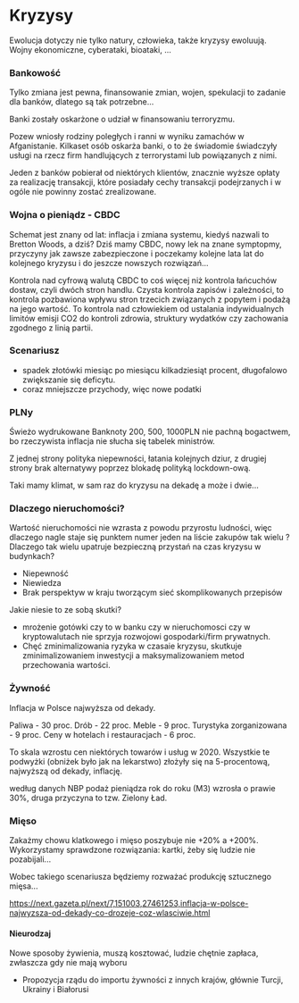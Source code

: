 
# Kryzysy

Ewolucja dotyczy nie tylko natury, człowieka, także kryzysy ewoluują.
Wojny ekonomiczne, cyberataki, bioataki, ...

### Bankowość

Tylko zmiana jest pewna, finansowanie zmian, wojen, spekulacji to zadanie dla banków, dlatego są tak potrzebne...

Banki zostały oskarżone o udział w finansowaniu terroryzmu.

Pozew wniosły rodziny poległych i ranni w wyniku zamachów w Afganistanie. Kilkaset osób oskarża banki, o to że świadomie świadczyły usługi na rzecz firm handlujących z terrorystami lub powiązanych z nimi.

Jeden z banków pobierał od niektórych klientów, znacznie wyższe opłaty za realizację transakcji, które posiadały cechy transakcji podejrzanych i w ogóle nie powinny zostać zrealizowane.

### Wojna o pieniądz - CBDC

Schemat jest znany od lat: inflacja i zmiana systemu,
kiedyś nazwali to Bretton Woods, a dziś?
Dziś mamy CBDC, nowy lek na znane symptopmy, przyczyny jak zawsze zabezpieczone i poczekamy kolejne lata lat do kolejnego kryzysu i do jeszcze nowszych rozwiązań...

Kontrola nad cyfrową walutą CBDC to coś więcej niż kontrola łańcuchów dostaw, czyli dwóch stron handlu.
Czysta kontrola zapisów i zależności, to kontrola pozbawiona wpływu stron trzecich związanych z popytem i podażą na jego wartość.
To kontrola nad człowiekiem od ustalania indywidualnych limitów emisji CO2 do kontroli zdrowia, struktury wydatków czy zachowania zgodnego z linią partii.

### Scenariusz

+ spadek złotówki miesiąc po miesiącu kilkadziesiąt procent, długofalowo zwiększanie się deficytu.
+ coraz mniejszcze przychody, więc nowe podatki

### PLNy

Świeżo wydrukowane Banknoty 200, 500, 1000PLN nie pachną bogactwem, bo rzeczywista inflacja nie słucha się tabelek ministrów.

Z jednej strony polityka niepewności, łatania kolejnych dziur, z drugiej strony brak alternatywy poprzez blokadę polityką lockdown-ową.

Taki mamy klimat, w sam raz do kryzysu na dekadę a może i dwie...

### Dlaczego nieruchomości?

Wartość nieruchomości nie wzrasta z powodu przyrostu ludności, więc dlaczego nagle staje się punktem numer jeden na liście zakupów tak wielu ?
Dlaczego tak wielu upatruje bezpieczną przystań na czas kryzysu w budynkach?

+ Niepewność
+ Niewiedza
+ Brak perspektyw w kraju tworzącym sieć skomplikowanych przepisów

Jakie niesie to ze sobą skutki?

+ mrożenie gotówki czy to w banku czy w nieruchomosci czy w kryptowalutach nie sprzyja rozwojowi gospodarki/firm prywatnych.
+ Chęć zminimalizowania ryzyka w czasaie kryzysu, skutkuje zminimalizowaniem inwestycji a maksymalizowaniem metod przechowania wartości.

### Żywność

Inflacja w Polsce najwyższa od dekady.

Paliwa - 30 proc.
Drób - 22 proc.
Meble - 9 proc.
Turystyka zorganizowana - 9 proc.
Ceny w hotelach i restauracjach - 6 proc.

To skala wzrostu cen niektórych towarów i usług w 2020.
Wszystkie te podwyżki (obniżek było jak na lekarstwo) złożyły się na 5-procentową, najwyższą od dekady, inflację.

według danych NBP podaż pieniądza rok do roku (M3) wzrosła o prawie 30%, druga przyczyna to tzw. Zielony Ład.

### Mięso

Zakażmy chowu klatkowego i mięso poszybuje nie +20% a +200%.
Wykorzystamy sprawdzone rozwiązania: kartki, żeby się ludzie nie pozabijali...

Wobec takiego scenariusza będziemy rozważać produkcję sztucznego mięsa...

https://next.gazeta.pl/next/7,151003,27461253,inflacja-w-polsce-najwyzsza-od-dekady-co-drozeje-coz-wlasciwie.html

#### Nieurodzaj

Nowe sposoby żywienia, muszą kosztować, ludzie chętnie zapłaca, zwłaszcza gdy nie mają wyboru

+ Propozycja rządu do importu żywności z innych krajów, głównie Turcji, Ukrainy i Białorusi
